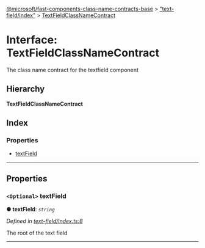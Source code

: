 [@microsoft/fast-components-class-name-contracts-base](../README.md) > ["text-field/index"](../modules/_text_field_index_.md) > [TextFieldClassNameContract](../interfaces/_text_field_index_.textfieldclassnamecontract.md)

# Interface: TextFieldClassNameContract

The class name contract for the textfield component

## Hierarchy

**TextFieldClassNameContract**

## Index

### Properties

* [textField](_text_field_index_.textfieldclassnamecontract.md#textfield)

---

## Properties

<a id="textfield"></a>

### `<Optional>` textField

**● textField**: *`string`*

*Defined in [text-field/index.ts:8](https://github.com/Microsoft/fast-dna/blob/164dd3ca/packages/fast-components-class-name-contracts-base/src/text-field/index.ts#L8)*

The root of the text field

___

